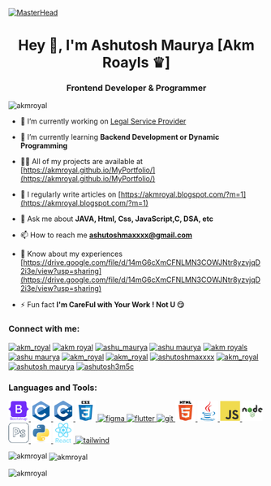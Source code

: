 [![MasterHead](https://firebasestorage.googleapis.com/v0/b/flexi-coding.appspot.com/o/dempgi7-520f8d5f-63d4-4453-8822-dbc149ae27f8.gif?alt=media&token=91c0c7b2-93c3-4029-b011-1a8703c5730d)](https://rishavchanda.io)
<h1 align="center">Hey 👋, I'm Ashutosh Maurya [Akm Roayls ♛]</h1>
<h3 align="center">Frontend Developer & Programmer</h3>

<p align="left"> <img src="https://komarev.com/ghpvc/?username=akmroyal&label=Profile%20views&color=0e75b6&style=flat" alt="akmroyal" /> </p>

- 🔭 I’m currently working on [Legal Service Provider](https://akmroyal.github.io)

- 🌱 I’m currently learning **Backend Development or Dynamic Programming**

- 👨‍💻 All of my projects are available at [https://akmroyal.github.io/MyPortfolio/](https://akmroyal.github.io/MyPortfolio/)

- 📝 I regularly write articles on [https://akmroyal.blogspot.com/?m=1](https://akmroyal.blogspot.com/?m=1)

- 💬 Ask me about **JAVA, Html, Css, JavaScript,C, DSA, etc**

- 📫 How to reach me **ashutoshmaxxxx@gmail.com**

- 📄 Know about my experiences [https://drive.google.com/file/d/14mG6cXmCFNLMN3COWJNtr8yzvjqD2i3e/view?usp=sharing](https://drive.google.com/file/d/14mG6cXmCFNLMN3COWJNtr8yzvjqD2i3e/view?usp=sharing)

- ⚡ Fun fact **I'm CareFul with Your Work ! Not U 😏**

<h3 align="left">Connect with me:</h3>
<p align="left">
<a href="https://codepen.io/akm_royal" target="blank"><img align="center" src="https://raw.githubusercontent.com/rahuldkjain/github-profile-readme-generator/master/src/images/icons/Social/codepen.svg" alt="akm_royal" height="30" width="40" /></a>
<a href="https://dev.to/akm royal" target="blank"><img align="center" src="https://raw.githubusercontent.com/rahuldkjain/github-profile-readme-generator/master/src/images/icons/Social/devto.svg" alt="akm royal" height="30" width="40" /></a>
<a href="https://twitter.com/ashu_maurya" target="blank"><img align="center" src="https://raw.githubusercontent.com/rahuldkjain/github-profile-readme-generator/master/src/images/icons/Social/twitter.svg" alt="ashu_maurya" height="30" width="40" /></a>
<a href="https://linkedin.com/in/ashu maurya" target="blank"><img align="center" src="https://raw.githubusercontent.com/rahuldkjain/github-profile-readme-generator/master/src/images/icons/Social/linked-in-alt.svg" alt="ashu maurya" height="30" width="40" /></a>
<a href="https://stackoverflow.com/users/akm royals" target="blank"><img align="center" src="https://raw.githubusercontent.com/rahuldkjain/github-profile-readme-generator/master/src/images/icons/Social/stack-overflow.svg" alt="akm royals" height="30" width="40" /></a>
<a href="https://fb.com/ashu maurya" target="blank"><img align="center" src="https://raw.githubusercontent.com/rahuldkjain/github-profile-readme-generator/master/src/images/icons/Social/facebook.svg" alt="ashu maurya" height="30" width="40" /></a>
<a href="https://instagram.com/akm_royal" target="blank"><img align="center" src="https://raw.githubusercontent.com/rahuldkjain/github-profile-readme-generator/master/src/images/icons/Social/instagram.svg" alt="akm_royal" height="30" width="40" /></a>
<a href="https://www.codechef.com/users/akm_royal" target="blank"><img align="center" src="https://cdn.jsdelivr.net/npm/simple-icons@3.1.0/icons/codechef.svg" alt="akm_royal" height="30" width="40" /></a>
<a href="https://www.hackerrank.com/ashutoshmaxxxx" target="blank"><img align="center" src="https://raw.githubusercontent.com/rahuldkjain/github-profile-readme-generator/master/src/images/icons/Social/hackerrank.svg" alt="ashutoshmaxxxx" height="30" width="40" /></a>
<a href="https://www.leetcode.com/akm_royal" target="blank"><img align="center" src="https://raw.githubusercontent.com/rahuldkjain/github-profile-readme-generator/master/src/images/icons/Social/leet-code.svg" alt="akm_royal" height="30" width="40" /></a>
<a href="https://www.hackerearth.com/ashutosh maurya" target="blank"><img align="center" src="https://raw.githubusercontent.com/rahuldkjain/github-profile-readme-generator/master/src/images/icons/Social/hackerearth.svg" alt="ashutosh maurya" height="30" width="40" /></a>
<a href="https://auth.geeksforgeeks.org/user/ashutosh3m5c" target="blank"><img align="center" src="https://raw.githubusercontent.com/rahuldkjain/github-profile-readme-generator/master/src/images/icons/Social/geeks-for-geeks.svg" alt="ashutosh3m5c" height="30" width="40" /></a>
</p>

<h3 align="left">Languages and Tools:</h3>
<p align="left"> <a href="https://getbootstrap.com" target="_blank" rel="noreferrer"> <img src="https://raw.githubusercontent.com/devicons/devicon/master/icons/bootstrap/bootstrap-plain-wordmark.svg" alt="bootstrap" width="40" height="40"/> </a> <a href="https://www.cprogramming.com/" target="_blank" rel="noreferrer"> <img src="https://raw.githubusercontent.com/devicons/devicon/master/icons/c/c-original.svg" alt="c" width="40" height="40"/> </a> <a href="https://www.w3schools.com/cpp/" target="_blank" rel="noreferrer"> <img src="https://raw.githubusercontent.com/devicons/devicon/master/icons/cplusplus/cplusplus-original.svg" alt="cplusplus" width="40" height="40"/> </a> <a href="https://www.w3schools.com/css/" target="_blank" rel="noreferrer"> <img src="https://raw.githubusercontent.com/devicons/devicon/master/icons/css3/css3-original-wordmark.svg" alt="css3" width="40" height="40"/> </a> <a href="https://www.figma.com/" target="_blank" rel="noreferrer"> <img src="https://www.vectorlogo.zone/logos/figma/figma-icon.svg" alt="figma" width="40" height="40"/> </a> <a href="https://flutter.dev" target="_blank" rel="noreferrer"> <img src="https://www.vectorlogo.zone/logos/flutterio/flutterio-icon.svg" alt="flutter" width="40" height="40"/> </a> <a href="https://git-scm.com/" target="_blank" rel="noreferrer"> <img src="https://www.vectorlogo.zone/logos/git-scm/git-scm-icon.svg" alt="git" width="40" height="40"/> </a> <a href="https://www.w3.org/html/" target="_blank" rel="noreferrer"> <img src="https://raw.githubusercontent.com/devicons/devicon/master/icons/html5/html5-original-wordmark.svg" alt="html5" width="40" height="40"/> </a> <a href="https://www.java.com" target="_blank" rel="noreferrer"> <img src="https://raw.githubusercontent.com/devicons/devicon/master/icons/java/java-original.svg" alt="java" width="40" height="40"/> </a> <a href="https://developer.mozilla.org/en-US/docs/Web/JavaScript" target="_blank" rel="noreferrer"> <img src="https://raw.githubusercontent.com/devicons/devicon/master/icons/javascript/javascript-original.svg" alt="javascript" width="40" height="40"/> </a> <a href="https://nodejs.org" target="_blank" rel="noreferrer"> <img src="https://raw.githubusercontent.com/devicons/devicon/master/icons/nodejs/nodejs-original-wordmark.svg" alt="nodejs" width="40" height="40"/> </a> <a href="https://www.photoshop.com/en" target="_blank" rel="noreferrer"> <img src="https://raw.githubusercontent.com/devicons/devicon/master/icons/photoshop/photoshop-line.svg" alt="photoshop" width="40" height="40"/> </a> <a href="https://www.python.org" target="_blank" rel="noreferrer"> <img src="https://raw.githubusercontent.com/devicons/devicon/master/icons/python/python-original.svg" alt="python" width="40" height="40"/> </a> <a href="https://reactjs.org/" target="_blank" rel="noreferrer"> <img src="https://raw.githubusercontent.com/devicons/devicon/master/icons/react/react-original-wordmark.svg" alt="react" width="40" height="40"/> </a> <a href="https://tailwindcss.com/" target="_blank" rel="noreferrer"> <img src="https://www.vectorlogo.zone/logos/tailwindcss/tailwindcss-icon.svg" alt="tailwind" width="40" height="40"/> </a> </p>

<p><img align="left" src="https://github-readme-stats.vercel.app/api/top-langs?username=akmroyal&show_icons=true&locale=en&layout=compact" alt="akmroyal" /></p>

<p>&nbsp;<img align="center" src="https://github-readme-stats.vercel.app/api?username=akmroyal&show_icons=true&locale=en" alt="akmroyal" /></p>

<p><img align="center" src="https://github-readme-streak-stats.herokuapp.com/?user=akmroyal&" alt="akmroyal" /></p>

